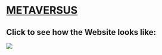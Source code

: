 # <a href="https://zingy-douhua-d7222b.netlify.app/">METAVERSUS</a>


## Click to see how the Website looks like:
![](https://github.com/b0n21en5/metaversus_project/blob/main/utils/intro.gif)
